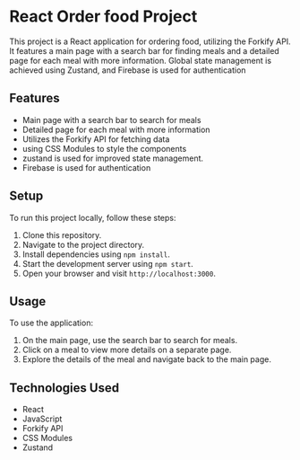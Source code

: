 # React Order food Project

This project is a React application for ordering food, utilizing the Forkify API. It features a main page with a search bar for finding meals and a detailed page for each meal with more information. Global state management is achieved using Zustand, and Firebase is used for authentication

## Features

- Main page with a search bar to search for meals
- Detailed page for each meal with more information
- Utilizes the Forkify API for fetching data
- using CSS Modules to style the components
- zustand is used for improved state management.
- Firebase is used for authentication

## Setup

To run this project locally, follow these steps:

1. Clone this repository.
2. Navigate to the project directory.
3. Install dependencies using `npm install`.
4. Start the development server using `npm start`.
5. Open your browser and visit `http://localhost:3000`.

## Usage

To use the application:

1. On the main page, use the search bar to search for meals.
2. Click on a meal to view more details on a separate page.
3. Explore the details of the meal and navigate back to the main page.

## Technologies Used

- React
- JavaScript
- Forkify API
- CSS Modules
- Zustand
